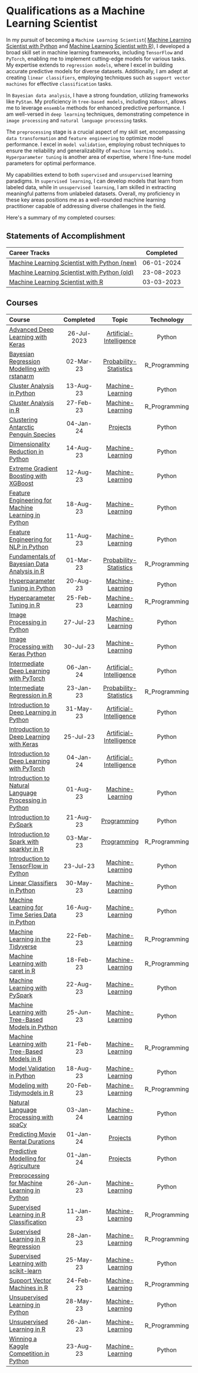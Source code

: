 # Qualifications as a Machine Learning Scientist

In my pursuit of becoming a `Machine Learning Scientist`( [Machine Learning Scientist with Python](https://github.com/Katsuvest/Machine-Learning-Scientist/tree/master/Machine_Learning_Scientist_with_Python(new).pdf) and [Machine Learning Scientist with R](https://github.com/Katsuvest/Machine-Learning-Scientist/tree/master/Machine_Learning_Scientist_with_R.pdf)), I developed a broad skill set in machine learning frameworks, including `TensorFlow` and `PyTorch`, enabling me to implement cutting-edge models for various tasks. My expertise extends to `regression models`, where I excel in building accurate predictive models for diverse datasets. Additionally, I am adept at creating `linear classifiers`, employing techniques such as `support vector machines` for effective `classification` tasks.

In `Bayesian data analysis`, I have a strong foundation, utilizing frameworks like `PyStan`. My proficiency in `tree-based models`, including `XGBoost`, allows me to leverage `ensemble` methods for enhanced predictive performance. I am well-versed in `deep learning` techniques, demonstrating competence in `image processing` and `natural language processing` tasks.

The `preprocessing` stage is a crucial aspect of my skill set, encompassing `data transformation` and `feature engineering` to optimize model performance. I excel in `model validation`, employing robust techniques to ensure the reliability and generalizability of `machine learning models`. `Hyperparameter tuning` is another area of expertise, where I fine-tune model parameters for optimal performance.

My capabilities extend to both `supervised` and `unsupervised` learning paradigms. In `supervised learning`, I can develop models that learn from labeled data, while in `unsupervised learning`, I am skilled in extracting meaningful patterns from unlabeled datasets. Overall, my proficiency in these key areas positions me as a well-rounded machine learning practitioner capable of addressing diverse challenges in the field.

Here's a summary of my completed courses:

## Statements of Accomplishment
|                                                                           Career Tracks                                                                            | Completed  |
| :----------------------------------------------------------------------------------------------------------------------------------------------------------------- | :--------: |
| [Machine Learning Scientist with Python (new)](https://github.com/Katsuvest/Machine-Learning-Scientist/tree/master/Machine_Learning_Scientist_with_Python(new).pdf) | 06-01-2024 |
| [Machine Learning Scientist with Python (old)](https://github.com/Katsuvest/Machine-Learning-Scientist/tree/master/Machine_Learning_Scientist_with_Python.pdf)     | 23-08-2023 |
| [Machine Learning Scientist with R](https://github.com/Katsuvest/Machine-Learning-Scientist/tree/master/Machine_Learning_Scientist_with_R.pdf)                     | 03-03-2023 |

## Courses

|                                                                                  Course                                                                                  |  Completed   |                                             Topic                                             |   Technology   |
| :----------------------------------------------------------------------------------------------------------------------------------------------------------------------- | :----------: | :-------------------------------------------------------------------------------------------: | :------------: |
| [Advanced Deep Learning with Keras](https://github.com/Katsuvest/Artificial-Intelligence/tree/master/Advanced_Deep_Learning_with_Keras)                                  |  26-Jul-2023 | [Artificial-Intelligence](https://github.com/Katsuvest/Artificial-Intelligence/tree/master/)  |     Python     |
| [Bayesian Regression Modelling with rstanarm](https://github.com/Katsuvest/Probability-Statistics/tree/master/Bayesian_Regression_Modelling_with_rstanarm)               |  02-Mar-23   |   [Probability-Statistics](https://github.com/Katsuvest/Probability-Statistics/tree/master/)  |  R_Programming |
| [Cluster Analysis in Python](https://github.com/Katsuvest/Machine_Learning/tree/master/Cluster_Analysis_in_Python)                                                       |  13-Aug-23   |         [Machine-Learning](https://github.com/Katsuvest/Machine_Learning/tree/master/)        |     Python     |
| [Cluster Analysis in R](https://github.com/Katsuvest/Machine_Learning/tree/master/Cluster_Analysis_in_R)                                                                 |  27-Feb-23   |         [Machine-Learning](https://github.com/Katsuvest/Machine_Learning/tree/master/)        |  R_Programming |
| [Clustering Antarctic Penguin Species](https://github.com/Katsuvest/Projects/tree/master/Clustering_Antarctic_Penguin_Species)                                           |  04-Jan-24   |                 [Projects](https://github.com/Katsuvest/Projects/tree/master/)                |     Python     |
| [Dimensionality Reduction in Python](https://github.com/Katsuvest/Machine_Learning/tree/master/Dimensionality_Reduction_in_Python)                                       |  14-Aug-23   |         [Machine-Learning](https://github.com/Katsuvest/Machine_Learning/tree/master/)        |     Python     |
| [Extreme Gradient Boosting with XGBoost](https://github.com/Katsuvest/Machine_Learning/tree/master/Extreme_Gradient_Boosting_with_XGBoost)                               |  12-Aug-23   |         [Machine-Learning](https://github.com/Katsuvest/Machine_Learning/tree/master/)        |     Python     |
| [Feature Engineering for Machine Learning in Python](https://github.com/Katsuvest/Machine_Learning/tree/master/Feature_Engineering_for_Machine_Learning_in_Python)       |  18-Aug-23   |         [Machine-Learning](https://github.com/Katsuvest/Machine_Learning/tree/master/)        |     Python     |
| [Feature Engineering for NLP in Python](https://github.com/Katsuvest/Machine_Learning/tree/master/Feature_Engineering_for_NLP_in_Python)                                 |  11-Aug-23   |         [Machine-Learning](https://github.com/Katsuvest/Machine_Learning/tree/master/)        |     Python     |
| [Fundamentals of Bayesian Data Analysis in R](https://github.com/Katsuvest/Probability-Statistics/tree/master/Fundamentals_of_Bayesian_Data_Analysis_in_R)               |  01-Mar-23   |   [Probability-Statistics](https://github.com/Katsuvest/Probability-Statistics/tree/master/)  |  R_Programming |
| [Hyperparameter Tuning in Python](https://github.com/Katsuvest/Machine_Learning/tree/master/Hyperparameter_Tuning_in_Python)                                             |  20-Aug-23   |         [Machine-Learning](https://github.com/Katsuvest/Machine_Learning/tree/master/)        |     Python     |
| [Hyperparameter Tuning in R](https://github.com/Katsuvest/Machine_Learning/tree/master/Hyperparameter_Tuning_in_R)                                                       |  25-Feb-23   |         [Machine-Learning](https://github.com/Katsuvest/Machine_Learning/tree/master/)        |  R_Programming |
| [Image Processing in Python](https://github.com/Katsuvest/Machine_Learning/tree/master/Image_Processing_in_Python)                                                       |  27-Jul-23   |         [Machine-Learning](https://github.com/Katsuvest/Machine_Learning/tree/master/)        |     Python     |
| [Image Processing with Keras Python](https://github.com/Katsuvest/Machine_Learning/tree/master/Image_Processing_with_Keras_Python)                                       |  30-Jul-23   |         [Machine-Learning](https://github.com/Katsuvest/Machine_Learning/tree/master/)        |     Python     |
| [Intermediate Deep Learning with PyTorch](https://github.com/Katsuvest/Artificial-Intelligence/tree/master/Intermediate_Deep_Learning_with_PyTorch)                      |  06-Jan-24   |  [Artificial-Intelligence](https://github.com/Katsuvest/Artificial-Intelligence/tree/master/) |     Python     |
| [Intermediate Regression in R](https://github.com/Katsuvest/Probability-Statistics/tree/master/Intermediate_Regression_in_R)                                             |  23-Jan-23   |   [Probability-Statistics](https://github.com/Katsuvest/Probability-Statistics/tree/master/)  |  R_Programming |
| [Introduction to Deep Learning in Python](https://github.com/Katsuvest/Artificial-Intelligence/tree/master/Introduction_to_Deep_Learning_in_Python)                      |  31-May-23   |  [Artificial-Intelligence](https://github.com/Katsuvest/Artificial-Intelligence/tree/master/) |     Python     |
| [Introduction to Deep Learning with Keras](https://github.com/Katsuvest/Artificial-Intelligence/tree/master/Introduction_to_Deep_Learning_with_Keras)                    |  25-Jul-23   |  [Artificial-Intelligence](https://github.com/Katsuvest/Artificial-Intelligence/tree/master/) |     Python     |
| [Introduction to Deep Learning with PyTorch](https://github.com/Katsuvest/Artificial-Intelligence/tree/master/Introduction_to_Deep_Learning_with_PyTorch)                |  04-Jan-24   |  [Artificial-Intelligence](https://github.com/Katsuvest/Artificial-Intelligence/tree/master/) |     Python     |
| [Introduction to Natural Language Processing in Python](https://github.com/Katsuvest/Machine_Learning/tree/master/Introduction_to_Natural_Language_Processing_in_Python) |  01-Aug-23   |         [Machine-Learning](https://github.com/Katsuvest/Machine_Learning/tree/master/)        |     Python     |
| [Introduction to PySpark](https://github.com/Katsuvest/Programming/tree/master/Introduction_to_PySpark)                                                                  |  21-Aug-23   |              [Programming](https://github.com/Katsuvest/Programming/tree/master/)             |     Python     |
| [Introduction to Spark with sparklyr in R](https://github.com/Katsuvest/Programming/tree/master/Introduction_to_Spark_with_sparklyr_in_R)                                |  03-Mar-23   |              [Programming](https://github.com/Katsuvest/Programming/tree/master/)             |  R_Programming |
| [Introduction to TensorFlow in Python](https://github.com/Katsuvest/Machine_Learning/tree/master/Introduction_to_TensorFlow_in_Python)                                   |  23-Jul-23   |         [Machine-Learning](https://github.com/Katsuvest/Machine_Learning/tree/master/)        |     Python     |
| [Linear Classifiers in Python](https://github.com/Katsuvest/Machine_Learning/tree/master/Linear_Classifiers_in_Python)                                                   |  30-May-23   |         [Machine-Learning](https://github.com/Katsuvest/Machine_Learning/tree/master/)        |     Python     |
| [Machine Learning for Time Series Data in Python](https://github.com/Katsuvest/Machine_Learning/tree/master/Machine_Learning_for_Time_Series_Data_in_Python)             |  16-Aug-23   |         [Machine-Learning](https://github.com/Katsuvest/Machine_Learning/tree/master/)        |     Python     |
| [Machine Learning in the Tidyverse](https://github.com/Katsuvest/Machine_Learning/tree/master/Machine_Learning_in_the_Tidyverse)                                         |  22-Feb-23   |         [Machine-Learning](https://github.com/Katsuvest/Machine_Learning/tree/master/)        |  R_Programming |
| [Machine Learning with caret in R](https://github.com/Katsuvest/Machine_Learning/tree/master/Machine_Learning_with_caret_in_R)                                           |  18-Feb-23   |         [Machine-Learning](https://github.com/Katsuvest/Machine_Learning/tree/master/)        |  R_Programming |
| [Machine Learning with PySpark](https://github.com/Katsuvest/Machine_Learning/tree/master/Machine_Learning_with_PySpark)                                                 |  22-Aug-23   |         [Machine-Learning](https://github.com/Katsuvest/Machine_Learning/tree/master/)        |     Python     |
| [Machine Learning with Tree-Based Models in Python](https://github.com/Katsuvest/Machine_Learning/tree/master/Machine_Learning_with_Tree-Based_Models_in_Python)         |  25-Jun-23   |         [Machine-Learning](https://github.com/Katsuvest/Machine_Learning/tree/master/)        |     Python     |
| [Machine Learning with Tree-Based Models in R](https://github.com/Katsuvest/Machine_Learning/tree/master/Machine_Learning_with_Tree-Based_Models_in_R)                   |  21-Feb-23   |         [Machine-Learning](https://github.com/Katsuvest/Machine_Learning/tree/master/)        |  R_Programming |
| [Model Validation in Python](https://github.com/Katsuvest/Machine_Learning/tree/master/Model_Validation_in_Python)                                                       |  18-Aug-23   |         [Machine-Learning](https://github.com/Katsuvest/Machine_Learning/tree/master/)        |     Python     |
| [Modeling with Tidymodels in R](https://github.com/Katsuvest/Machine_Learning/tree/master/Modeling_with_Tidymodels_in_R)                                                 |  20-Feb-23   |         [Machine-Learning](https://github.com/Katsuvest/Machine_Learning/tree/master/)        |  R_Programming |
| [Natural Language Processing with spaCy](https://github.com/Katsuvest/Machine_Learning/tree/master/Natural_Language_Processing_with_spaCy)                               |  03-Jan-24   |         [Machine-Learning](https://github.com/Katsuvest/Machine_Learning/tree/master/)        |     Python     |
| [Predicting Movie Rental Durations](https://github.com/Katsuvest/Projects/tree/master/Predicting_Movie_Rental_Durations)                                                 |  01-Jan-24   |                 [Projects](https://github.com/Katsuvest/Projects/tree/master/)                |     Python     |
| [Predictive Modelling for Agriculture](https://github.com/Katsuvest/Projects/tree/master/Predictive_Modelling_for_Agriculture)                                           |  01-Jan-24   |                 [Projects](https://github.com/Katsuvest/Projects/tree/master/)                |     Python     |
| [Preprocessing for Machine Learning in Python](https://github.com/Katsuvest/Machine_Learning/tree/master/Preprocessing_for_Machine_Learning_in_Python)                   |  26-Jun-23   |         [Machine-Learning](https://github.com/Katsuvest/Machine_Learning/tree/master/)        |     Python     |
| [Supervised Learning in R Classification](https://github.com/Katsuvest/Machine_Learning/tree/master/Supervised_Learning_in_R_Classification)                             |  11-Jan-23   |         [Machine-Learning](https://github.com/Katsuvest/Machine_Learning/tree/master/)        |  R_Programming |
| [Supervised Learning in R Regression](https://github.com/Katsuvest/Machine_Learning/tree/master/Supervised_Learning_in_R_Regression)                                     |  28-Jan-23   |         [Machine-Learning](https://github.com/Katsuvest/Machine_Learning/tree/master/)        |  R_Programming |
| [Supervised Learning with scikit-learn](https://github.com/Katsuvest/Machine_Learning/tree/master/Supervised_Learning_with_scikit-learn)                                 |  25-May-23   |         [Machine-Learning](https://github.com/Katsuvest/Machine_Learning/tree/master/)        |     Python     |
| [Support Vector Machines in R](https://github.com/Katsuvest/Machine_Learning/tree/master/Support_Vector_Machines_in_R)                                                   |  24-Feb-23   |         [Machine-Learning](https://github.com/Katsuvest/Machine_Learning/tree/master/)        |  R_Programming |
| [Unsupervised Learning in Python](https://github.com/Katsuvest/Machine_Learning/tree/master/Unsupervised_Learning_in_Python)                                             |  28-May-23   |         [Machine-Learning](https://github.com/Katsuvest/Machine_Learning/tree/master/)        |     Python     |
| [Unsupervised Learning in R](https://github.com/Katsuvest/Machine_Learning/tree/master/Unsupervised_Learning_in_R)                                                       |  26-Jan-23   |         [Machine-Learning](https://github.com/Katsuvest/Machine_Learning/tree/master/)        |  R_Programming |
| [Winning a Kaggle Competition in Python](https://github.com/Katsuvest/Machine_Learning/tree/master/Winning_a_Kaggle_Competition_in_Python)                               |  23-Aug-23   |         [Machine-Learning](https://github.com/Katsuvest/Machine_Learning/tree/master/)        |     Python     |
